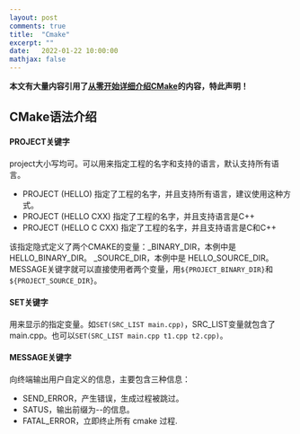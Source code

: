```yaml
---
layout: post
comments: true
title:  "Cmake"
excerpt: ""
date:   2022-01-22 10:00:00
mathjax: false
---
```



**本文有大量内容引用了<a href="https://www.bilibili.com/video/BV1vR4y1u77h">从零开始详细介绍CMake</a>的内容，特此声明！**

## CMake语法介绍

#### PROJECT关键字

project大小写均可。可以⽤来指定⼯程的名字和⽀持的语⾔，默认⽀持所有语⾔。

- PROJECT (HELLO) 指定了⼯程的名字，并且⽀持所有语⾔，建议使用这种方式。
- PROJECT (HELLO CXX) 指定了⼯程的名字，并且⽀持语⾔是C++
- PROJECT (HELLO C CXX) 指定了⼯程的名字，并且⽀持语⾔是C和C++

该指定隐式定义了两个CMAKE的变量：_BINARY_DIR，本例中是 HELLO_BINARY_DIR。 _SOURCE_DIR，本例中是 HELLO_SOURCE_DIR。MESSAGE关键字就可以直接使⽤者两个变量，用`${PROJECT_BINARY_DIR}`和`${PROJECT_SOURCE_DIR}`。

#### SET关键字

⽤来显示的指定变量。如`SET(SRC_LIST main.cpp)`，SRC_LIST变量就包含了main.cpp。也可以`SET(SRC_LIST main.cpp t1.cpp t2.cpp)`。

#### MESSAGE关键字

向终端输出⽤户⾃定义的信息，主要包含三种信息：

- SEND_ERROR，产⽣错误，⽣成过程被跳过。
- SATUS，输出前缀为--的信息。
- FATAL_ERROR，⽴即终⽌所有 cmake 过程.  